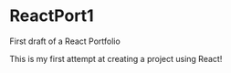 # ReactPort1
First draft of a React Portfolio

This is my first attempt at creating a project using React!
